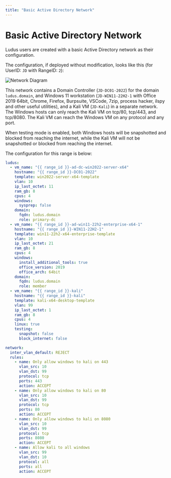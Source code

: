 ```yaml
---
title: "Basic Active Directory Network"
---
```


# Basic Active Directory Network

Ludus users are created with a basic Active Directory network as their configuration.

The configuration, if deployed without modification, looks like this (for UserID: `JD` with RangeID: `2`):

![Network Diagram](/img/envs/basic-active-directory-network.png)

This network contains a Domain Controller (`JD-DC01-2022`) for the domain `ludus.domain`, and Windows 11 workstation (`JD-WIN11-22H2-1` with Office 2019 64bit, Chrome, Firefox, Burpsuite, VSCode, 7zip, process hacker, ilspy and other useful utilities), and a Kali VM (`JD-Kali`) in a separate network.
The Windows hosts can only reach the Kali VM on tcp/80, tcp/443, and tcp/8080.
The Kali VM can reach the Windows VM on any protocol and any port.

When testing mode is enabled, both Windows hosts will be snapshotted and blocked from reaching the internet, while the Kali VM will not be snapshotted or blocked from reaching the internet.

The configuration for this range is below:

```yaml
ludus:
  - vm_name: "{{ range_id }}-ad-dc-win2022-server-x64"
    hostname: "{{ range_id }}-DC01-2022"
    template: win2022-server-x64-template
    vlan: 10
    ip_last_octet: 11
    ram_gb: 8
    cpus: 4
    windows:
      sysprep: false
    domain:
      fqdn: ludus.domain
      role: primary-dc
  - vm_name: "{{ range_id }}-ad-win11-22h2-enterprise-x64-1"
    hostname: "{{ range_id }}-WIN11-22H2-1"
    template: win11-22h2-x64-enterprise-template
    vlan: 10
    ip_last_octet: 21
    ram_gb: 8
    cpus: 4
    windows:
      install_additional_tools: true
      office_version: 2019
      office_arch: 64bit
    domain:
      fqdn: ludus.domain
      role: member
  - vm_name: "{{ range_id }}-kali"
    hostname: "{{ range_id }}-kali"
    template: kali-x64-desktop-template
    vlan: 99
    ip_last_octet: 1
    ram_gb: 8
    cpus: 4
    linux: true
    testing:
      snapshot: false
      block_internet: false

network:
  inter_vlan_default: REJECT
  rules:
    - name: Only allow windows to kali on 443
      vlan_src: 10
      vlan_dst: 99
      protocol: tcp
      ports: 443
      action: ACCEPT
    - name: Only allow windows to kali on 80
      vlan_src: 10
      vlan_dst: 99
      protocol: tcp
      ports: 80
      action: ACCEPT
    - name: Only allow windows to kali on 8080
      vlan_src: 10
      vlan_dst: 99
      protocol: tcp
      ports: 8080
      action: ACCEPT          
    - name: Allow kali to all windows
      vlan_src: 99
      vlan_dst: 10
      protocol: all
      ports: all
      action: ACCEPT

```